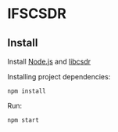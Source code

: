 # IFSCSDR

## Install

Install [Node.js](https://nodejs.org/en/download/package-manager/) and [libcsdr](https://github.com/simonyiszk/csdr)

Installing project dependencies:
```
npm install
```

Run:
```
npm start
```
